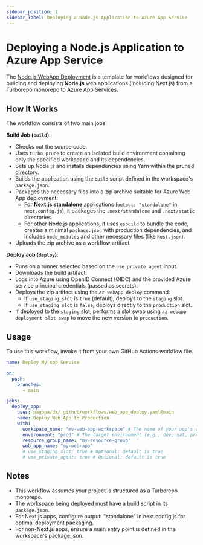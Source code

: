 ```yaml
---
sidebar_position: 1
sidebar_label: Deploying a Node.js Application to Azure App Service
---
```


# Deploying a Node.js Application to Azure App Service

The
[Node.js WebApp Deployment](https://github.com/pagopa/dx/blob/main/.github/workflows/web_app_deploy.yaml)
is a template for workflows designed for building and deploying **Node.js** web
applications (including Next.js) from a Turborepo monorepo to Azure App
Services.

## How It Works

The workflow consists of two main jobs:

**Build Job (`build`)**:

- Checks out the source code.
- Uses `turbo prune` to create an isolated build environment containing only the
  specified workspace and its dependencies.
- Sets up Node.js and installs dependencies using Yarn within the pruned
  directory.
- Builds the application using the `build` script defined in the workspace's
  `package.json`.
- Packages the necessary files into a zip archive suitable for Azure Web App
  deployment:
  - For **Next.js standalone** applications (`output: "standalone"` in
    `next.config.js`), it packages the `.next/standalone` and `.next/static`
    directories.
  - For other Node.js applications, it uses `esbuild` to bundle the code,
    creates a minimal `package.json` with production dependencies, and includes
    `node_modules` and other necessary files (like `host.json`).
- Uploads the zip archive as a workflow artifact.

**Deploy Job (`deploy`)**:

- Runs on a runner selected based on the `use_private_agent` input.
- Downloads the build artifact.
- Logs into Azure using OpenID Connect (OIDC) and the provided Azure service
  principal credentials (passed as secrets).
- Deploys the zip artifact using the `az webapp deploy` command:
  - If `use_staging_slot` is `true` (default), deploys to the `staging` slot.
  - If `use_staging_slot` is `false`, deploys directly to the `production` slot.
- If deployed to the `staging` slot, performs a slot swap using
  `az webapp deployment slot swap` to move the new version to `production`.

## Usage

To use this workflow, invoke it from your own GitHub Actions workflow file.

```yaml
name: Deploy My App Service

on:
  push:
    branches:
      - main

jobs:
  deploy_app:
    uses: pagopa/dx/.github/workflows/web_app_deploy.yaml@main
    name: Deploy Web App to Production
    with:
      workspace_name: "my-web-app-workspace" # The name of your app's workspace in turbo.json
      environment: "prod" # The target environment (e.g., dev, uat, prod)
      resource_group_name: "my-resource-group"
      web_app_name: "my-web-app"
      # use_staging_slot: true # Optional: default is true
      # use_private_agent: true # Optional: default is true
```

## Notes

- This workflow assumes your project is structured as a Turborepo monorepo.
- The workspace being deployed must have a build script in its `package.json`.
- For Next.js apps, configure output: "standalone" in next.config.js for optimal
  deployment packaging.
- For non-Next.js apps, ensure a main entry point is defined in the workspace's
  package.json.
